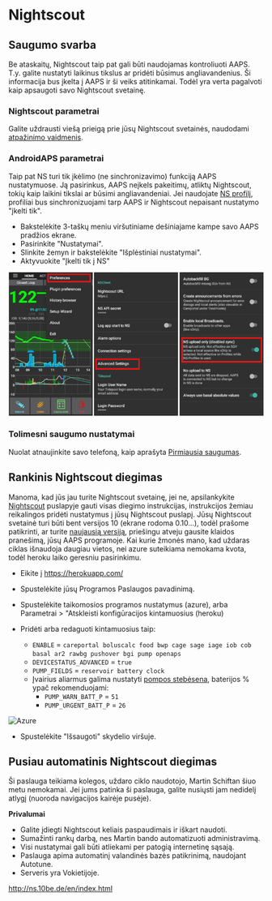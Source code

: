 # Nightscout

## Saugumo svarba

Be ataskaitų, Nightscout taip pat gali būti naudojamas kontroliuoti AAPS. T.y. galite nustatyti laikinus tikslus ar pridėti būsimus angliavandenius. Ši informacija bus įkelta į AAPS ir ši veiks atitinkamai. Todėl yra verta pagalvoti kaip apsaugoti savo Nightscout svetainę.

### Nightscout parametrai

Galite uždrausti viešą prieigą prie jūsų Nightscout svetainės, naudodami [atpažinimo vaidmenis](http://www.nightscout.info/wiki/welcome/website-features/0-9-features/authentication-roles).

### AndroidAPS parametrai

Taip pat NS turi tik įkėlimo (ne sinchronizavimo) funkciją AAPS nustatymuose. Ją pasirinkus, AAPS neįkels pakeitimų, atliktų Nightscout, tokių kaip laikini tikslai ar būsimi angliavandeniai. Jei naudojate [NS profilį](../Configuration/Config-Builder#ns-profile), profiliai bus sinchronizuojami tarp AAPS ir Nightscout nepaisant nustatymo "įkelti tik".

* Bakstelėkite 3-taškų meniu viršutiniame dešiniajame kampe savo AAPS pradžios ekrane.
* Pasirinkite "Nustatymai".
* Slinkite žemyn ir bakstelėkite "Išplėstiniai nustatymai".
* Aktyvuokite "Įkelti tik į NS"

![Įkelti tik į Nightscout](../images/NSsafety.png)

### Tolimesni saugumo nustatymai

Nuolat atnaujinkite savo telefoną, kaip aprašyta [Pirmiausia saugumas](../Getting-Started/Safety-first.rst).

## Rankinis Nightscout diegimas

Manoma, kad jūs jau turite Nightscout svetainę, jei ne, apsilankykite [Nightscout](http://nightscout.github.io/nightscout/new_user/) puslapyje gauti visas diegimo instrukcijas, instrukcijos žemiau reikalingos pridėti nustatymus į jūsų Nightscout puslapį. Jūsų Nightscout svetainė turi būti bent versijos 10 (ekrane rodoma 0.10...), todėl prašome patikrinti, ar turite [naujausią versiją](http://www.nightscout.info/wiki/welcome/how-to-update-to-latest-cgm-remote-monitor-aka-cookie), priešingu atveju gausite klaidos pranešimą, jūsų AAPS programoje. Kai kurie žmonės mano, kad uždaras ciklas išnaudoja daugiau vietos, nei azure suteikiama nemokama kvota, todėl heroku laiko geresniu pasirinkimu.

* Eikite į https://herokuapp.com/

* Spustelėkite jūsų Programos Paslaugos pavadinimą.

* Spustelėkite taikomosios programos nustatymus (azure), arba Parametrai > "Atskleisti konfigūracijos kintamuosius (heroku)

* Pridėti arba redaguoti kintamuosius taip:
  
  * `ENABLE` = `careportal boluscalc food bwp cage sage iage iob cob basal ar2 rawbg pushover bgi pump openaps`
  * `DEVICESTATUS_ADVANCED` = `true`
  * `PUMP_FIELDS` = `reservoir battery clock`
  * Įvairius aliarmus galima nustatyti [pompos stebėsena](https://github.com/nightscout/cgm-remote-monitor#pump-pump-monitoring), baterijos % ypač rekomenduojami: 
    * `PUMP_WARN_BATT_P` = `51`
    * `PUMP_URGENT_BATT_P` = `26` 

![Azure](../../images/nightscout1.png)

* Spustelėkite "Išsaugoti" skydelio viršuje.

## Pusiau automatinis Nightscout diegimas

Ši paslauga teikiama kolegos, uždaro ciklo naudotojo, Martin Schiftan šiuo metu nemokamai. Jei jums patinka ši paslauga, galite nusiųsti jam nedidelį atlygį (nuoroda navigacijos kairėje pusėje).

**Privalumai**

* Galite įdiegti Nightscout keliais paspaudimais ir iškart naudoti. 
* Sumažinti rankų darbą, nes Martin bando automatizuoti administravimą.
* Visi nustatymai gali būti atliekami per patogią internetinę sąsają. 
* Paslauga apima automatinį valandinės bazės patikrinimą, naudojant Autotune. 
* Serveris yra Vokietijoje.

<http://ns.10be.de/en/index.html>